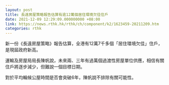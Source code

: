 ```yaml
---
layout: post
title: 長遠房屋策略報告估算有逾12萬個居住環境欠佳住戶
date: 2021-12-09 12:29:09.000000000 +08:00
link: https://news.rthk.hk/rthk/ch/component/k2/1623459-20211209.htm
categories: rthk
---
```


新一份《長遠房屋策略》報告估算，全港有12萬7千多個「居住環境欠佳」住戶， 是現屆政府新高。

運輸及房屋局局長陳帆說，未來兩、三年有過萬個過渡性房屋單位供應，相信有關住戶將逐步減少，但難說一個目標日期。

對於平均輪候公屋時間是否會突破6年，陳帆說不排除有關可能性。
